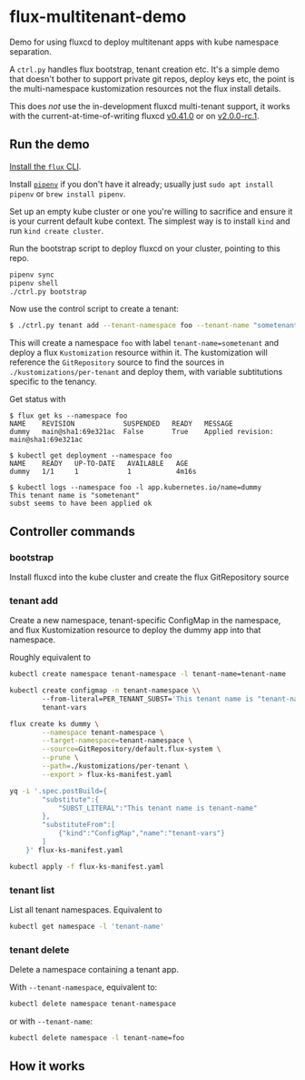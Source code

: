 # flux-multitenant-demo

Demo for using fluxcd to deploy multitenant apps with kube namespace separation.

A `ctrl.py` handles flux bootstrap, tenant creation etc. It's a simple demo that
doesn't bother to support private git repos, deploy keys etc, the point is the
multi-namespace kustomization resources not the flux install details.

This does *not* use the in-development fluxcd multi-tenant support, it works
with the current-at-time-of-writing fluxcd
[v0.41.0](https://github.com/fluxcd/flux2/releases/tag/v0.41.2)
or on [v2.0.0-rc.1](https://github.com/fluxcd/flux2/releases/tag/v2.0.0-rc.1).

## Run the demo

[Install the `flux` CLI](https://fluxcd.io/flux/installation/#install-the-flux-cli).

Install [`pipenv`](https://pypi.org/project/pipenv/) if you don't have it
already; usually just `sudo apt install pipenv` or `brew install pipenv`.

Set up an empty kube cluster or one you're willing to sacrifice and ensure it
is your current default kube context. The simplest way is to install `kind` and
run `kind create cluster`.

Run the bootstrap script to deploy fluxcd on your cluster, pointing to this
repo.

```sh
pipenv sync
pipenv shell
./ctrl.py bootstrap
```

Now use the control script to create a tenant:

```sh
$ ./ctrl.py tenant add --tenant-namespace foo --tenant-name "sometenant"            
```

This will create a namespace `foo` with label `tenant-name=sometenant` and deploy a
flux `Kustomization` resource within it. The kustomization will reference the
`GitRepository` source to find the sources in `./kustomizations/per-tenant`
and deploy them, with variable subtitutions specific to the tenancy.

Get status with

```
$ flux get ks --namespace foo                         
NAME 	REVISION          	SUSPENDED	READY	MESSAGE                              
dummy	main@sha1:69e321ac	False    	True 	Applied revision: main@sha1:69e321ac

$ kubectl get deployment --namespace foo              
NAME    READY   UP-TO-DATE   AVAILABLE   AGE
dummy   1/1     1            1           4m16s

$ kubectl logs --namespace foo -l app.kubernetes.io/name=dummy 
This tenant name is "sometenant"
subst seems to have been applied ok
```

## Controller commands

### bootstrap

Install fluxcd into the kube cluster and create the flux GitRepository source

### tenant add

Create a new namespace, tenant-specific ConfigMap in the namespace, and flux Kustomization
resource to deploy the dummy app into that namespace.

Roughly equivalent to

```sh
kubectl create namespace tenant-namespace -l tenant-name=tenant-name

kubectl create configmap -n tenant-namespace \\
        --from-literal=PER_TENANT_SUBST='This tenant name is "tenant-name"' \\
        tenant-vars

flux create ks dummy \
        --namespace tenant-namespace \
        --target-namespace=tenant-namespace \
        --source=GitRepository/default.flux-system \
        --prune \
        --path=./kustomizations/per-tenant \
        --export > flux-ks-manifest.yaml

yq -i '.spec.postBuild={
		"substitute":{
			"SUBST_LITERAL":"This tenant name is tenant-name"
		},
		"substituteFrom":[
			{"kind":"ConfigMap","name":"tenant-vars"}
		]
	}' flux-ks-manifest.yaml

kubectl apply -f flux-ks-manifest.yaml
```

### tenant list

List all tenant namespaces. Equivalent to

```sh
kubectl get namespace -l 'tenant-name'
```

### tenant delete

Delete a namespace containing a tenant app.

With `--tenant-namespace`, equivalent to:

```sh
kubectl delete namespace tenant-namespace
```

or with `--tenant-name`:

```sh
kubectl delete namespace -l tenant-name=foo
```

## How it works
